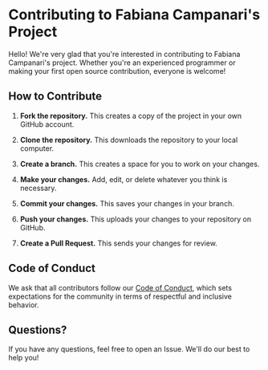 # Contributing to Fabiana Campanari's Project

Hello! We're very glad that you're interested in contributing to Fabiana Campanari's project. Whether you're an experienced programmer or making your first open source contribution, everyone is welcome!

## How to Contribute

1. **Fork the repository.** This creates a copy of the project in your own GitHub account.

2. **Clone the repository.** This downloads the repository to your local computer.

3. **Create a branch.** This creates a space for you to work on your changes.

4. **Make your changes.** Add, edit, or delete whatever you think is necessary.

5. **Commit your changes.** This saves your changes in your branch.

6. **Push your changes.** This uploads your changes to your repository on GitHub.

7. **Create a Pull Request.** This sends your changes for review.

## Code of Conduct

We ask that all contributors follow our [Code of Conduct](CODE_OF_CONDUCT.md), which sets expectations for the community in terms of respectful and inclusive behavior.

## Questions?

If you have any questions, feel free to open an Issue. We'll do our best to help you!
